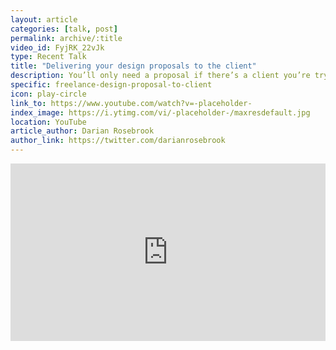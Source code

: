 ```yaml
---
layout: article
categories: [talk, post]
permalink: archive/:title
video_id: FyjRK_22vJk
type: Recent Talk
title: "Delivering your design proposals to the client"
description: You’ll only need a proposal if there’s a client you’re trying to secure. For most of us, we write proposals to help with onboarding the client. It’s a part of the process that may seem tedious, but you’ll thank yourself later on for using one.
specific: freelance-design-proposal-to-client
icon: play-circle
link_to: https://www.youtube.com/watch?v=-placeholder-
index_image: https://i.ytimg.com/vi/-placeholder-/maxresdefault.jpg
location: YouTube
article_author: Darian Rosebrook
author_link: https://twitter.com/darianrosebrook
---
```

<style>
  .embed-container {
    position: relative;
    padding-bottom: 56.25%;
    height: 0;
    overflow: hidden;
    max-width: 100%;
    }
    .embed-container iframe, .embed-container object, .embed-container embed {
      position: absolute;
      top: 0;
      left: 0;
      width: 100%;
      height: 100%;
    }
</style>

<div class='embed-container'><iframe width="560" height="315" src="https://www.youtube.com/embed/{{ page.video_id }}" frameborder="0" allow="accelerometer; autoplay; encrypted-media; gyroscope; picture-in-picture" allowfullscreen></iframe></div>
